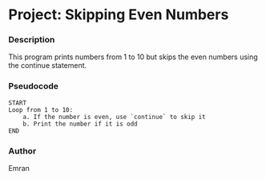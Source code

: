# **Project: Skipping Even Numbers**

###  Description
This program prints numbers from 1 to 10 but skips the even numbers using the continue statement.

###  Pseudocode

    START
    Loop from 1 to 10:
        a. If the number is even, use `continue` to skip it
        b. Print the number if it is odd
    END
### Author
Emran